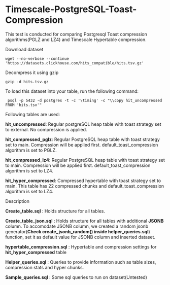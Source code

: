 # Timescale-PostgreSQL-Toast-Compression
 This test is conducted for comparing Postgresql Toast compression algorithms(PGLZ and LZ4) and Timescale Hypertable compression. 

Download dataset

`wget --no-verbose --continue 'https://datasets.clickhouse.com/hits_compatible/hits.tsv.gz'`

Decompress it using gzip

`gzip -d hits.tsv.gz`

To load this dataset into your table, run the following command:

` psql -p 5432 -d postgres -t -c '\timing' -c "\\copy hit_uncompressed FROM 'hits.tsv'"`

Following tables are used:

**hit_uncompressed**: Regular postgreSQL heap table with toast strategy set to external. No compression is applied.

**hit_compressed_pglz**: Regular PostgreSQL heap table with toast strategy set to main. Compression will be applied first. default_toast_compression algorithm is set to PGLZ.

**hit_compressed_lz4**: Regular PostgreSQL heap table with toast strategy set to main. Compression will be applied first. default_toast_compression algorithm is set to LZ4. 

**hit_hyper_compressed**: Compressed hypertable with toast strategy set to main. This table has 22 compressed chunks and default_toast_compression algorithm is set to LZ4. 

Description

**Create_table.sql** : Holds structure for all tables.

**Create_table_json.sql** : Holds structure for all tables with additional **JSONB** column. To accomodate JSONB column, we created a random jsonb generator(**Check create_jsonb_random() inside helper_queries.sql**) function, set it as default value for JSONB column and inserted dataset. 

**hypertable_compression.sql** : Hypertable and compression settings for **hit_hyper_compressed** table 

**Helper_queries.sql** : Queries to provide information such as table sizes, compression stats and hyper chunks.

**Sample_queries.sql** : Some sql queries to run on dataset(Untested)

